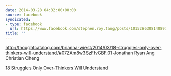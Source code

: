 ```yaml
---
date: 2014-03-28 04:32:00+00:00
source: facebook
syndicated:
- type: facebook
  url: https://www.facebook.com/stephen.roy.tang/posts/10152863081408912
title: ''
---
```


http://thoughtcatalog.com/brianna-wiest/2014/03/18-struggles-only-over-thinkers-will-understand/#07ZAm8w3SzFfvGBF.01 Jonathan Ryan Ang Christian Cheng

[18 Struggles Only Over-Thinkers Will Understand](http://thoughtcatalog.com/brianna-wiest/2014/03/18-struggles-only-over-thinkers-will-understand/)